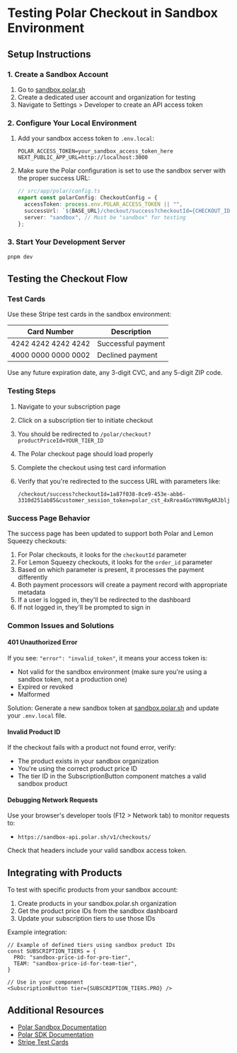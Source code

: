 # Testing Polar Checkout in Sandbox Environment

## Setup Instructions

### 1. Create a Sandbox Account

1. Go to [sandbox.polar.sh](https://sandbox.polar.sh)
2. Create a dedicated user account and organization for testing
3. Navigate to Settings > Developer to create an API access token

### 2. Configure Your Local Environment

1. Add your sandbox access token to `.env.local`:

   ```
   POLAR_ACCESS_TOKEN=your_sandbox_access_token_here
   NEXT_PUBLIC_APP_URL=http://localhost:3000
   ```

2. Make sure the Polar configuration is set to use the sandbox server with the proper success URL:

   ```typescript
   // src/app/polar/config.ts
   export const polarConfig: CheckoutConfig = {
     accessToken: process.env.POLAR_ACCESS_TOKEN || "",
     successUrl: `${BASE_URL}/checkout/success?checkoutId={CHECKOUT_ID}&customer_session_token={CUSTOMER_SESSION_TOKEN}`,
     server: "sandbox", // Must be "sandbox" for testing
   };
   ```

### 3. Start Your Development Server

```bash
pnpm dev
```

## Testing the Checkout Flow

### Test Cards

Use these Stripe test cards in the sandbox environment:

| Card Number | Description |
|-------------|-------------|
| 4242 4242 4242 4242 | Successful payment |
| 4000 0000 0000 0002 | Declined payment |

Use any future expiration date, any 3-digit CVC, and any 5-digit ZIP code.

### Testing Steps

1. Navigate to your subscription page
2. Click on a subscription tier to initiate checkout
3. You should be redirected to `/polar/checkout?productPriceId=YOUR_TIER_ID`
4. The Polar checkout page should load properly
5. Complete the checkout using test card information
6. Verify that you're redirected to the success URL with parameters like:

   ```
   /checkout/success?checkoutId=1a87f038-8ce9-453e-abb6-3310d251ab85&customer_session_token=polar_cst_4xRrea4GxY0NVRgARJbljPU9NdtqfbnR9tyhK0lH3bR
   ```

### Success Page Behavior

The success page has been updated to support both Polar and Lemon Squeezy checkouts:

1. For Polar checkouts, it looks for the `checkoutId` parameter
2. For Lemon Squeezy checkouts, it looks for the `order_id` parameter
3. Based on which parameter is present, it processes the payment differently
4. Both payment processors will create a payment record with appropriate metadata
5. If a user is logged in, they'll be redirected to the dashboard
6. If not logged in, they'll be prompted to sign in

### Common Issues and Solutions

#### 401 Unauthorized Error

If you see: `"error": "invalid_token"`, it means your access token is:

- Not valid for the sandbox environment (make sure you're using a sandbox token, not a production one)
- Expired or revoked
- Malformed

Solution: Generate a new sandbox token at [sandbox.polar.sh](https://sandbox.polar.sh) and update your `.env.local` file.

#### Invalid Product ID

If the checkout fails with a product not found error, verify:

- The product exists in your sandbox organization
- You're using the correct product price ID
- The tier ID in the SubscriptionButton component matches a valid sandbox product

#### Debugging Network Requests

Use your browser's developer tools (F12 > Network tab) to monitor requests to:

- `https://sandbox-api.polar.sh/v1/checkouts/`

Check that headers include your valid sandbox access token.

## Integrating with Products

To test with specific products from your sandbox account:

1. Create products in your sandbox.polar.sh organization
2. Get the product price IDs from the sandbox dashboard
3. Update your subscription tiers to use those IDs

Example integration:

```tsx
// Example of defined tiers using sandbox product IDs
const SUBSCRIPTION_TIERS = {
  PRO: "sandbox-price-id-for-pro-tier",  
  TEAM: "sandbox-price-id-for-team-tier",
}

// Use in your component
<SubscriptionButton tier={SUBSCRIPTION_TIERS.PRO} />
```

## Additional Resources

- [Polar Sandbox Documentation](https://docs.polar.sh/integrate/sandbox)
- [Polar SDK Documentation](https://docs.polar.sh/integrate/sdk/adapters/nextjs)
- [Stripe Test Cards](https://stripe.com/docs/testing)
